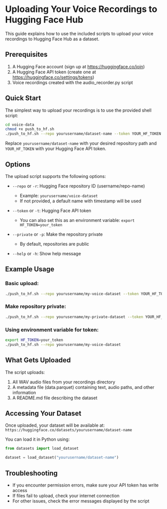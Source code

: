 # Uploading Your Voice Recordings to Hugging Face Hub

This guide explains how to use the included scripts to upload your voice recordings to Hugging Face Hub as a dataset.

## Prerequisites

1. A Hugging Face account (sign up at https://huggingface.co/join)
2. A Hugging Face API token (create one at https://huggingface.co/settings/tokens)
3. Voice recordings created with the audio_recorder.py script

## Quick Start

The simplest way to upload your recordings is to use the provided shell script:

```bash
cd voice-data
chmod +x push_to_hf.sh
./push_to_hf.sh --repo yourusername/dataset-name --token YOUR_HF_TOKEN
```

Replace `yourusername/dataset-name` with your desired repository path and `YOUR_HF_TOKEN` with your Hugging Face API token.

## Options

The upload script supports the following options:

- `--repo` or `-r`: Hugging Face repository ID (username/repo-name)
  - Example: `yourusername/voice-dataset`
  - If not provided, a default name with timestamp will be used
  
- `--token` or `-t`: Hugging Face API token
  - You can also set this as an environment variable: `export HF_TOKEN=your_token`

- `--private` or `-p`: Make the repository private
  - By default, repositories are public

- `--help` or `-h`: Show help message

## Example Usage

### Basic upload:

```bash
./push_to_hf.sh --repo yourusername/my-voice-dataset --token YOUR_HF_TOKEN
```

### Make repository private:

```bash
./push_to_hf.sh --repo yourusername/my-private-dataset --token YOUR_HF_TOKEN --private
```

### Using environment variable for token:

```bash
export HF_TOKEN=your_token
./push_to_hf.sh --repo yourusername/my-voice-dataset
```

## What Gets Uploaded

The script uploads:

1. All WAV audio files from your recordings directory
2. A metadata file (data.parquet) containing text, audio paths, and other information
3. A README.md file describing the dataset

## Accessing Your Dataset

Once uploaded, your dataset will be available at:
`https://huggingface.co/datasets/yourusername/dataset-name`

You can load it in Python using:

```python
from datasets import load_dataset

dataset = load_dataset("yourusername/dataset-name")
```

## Troubleshooting

- If you encounter permission errors, make sure your API token has write access
- If files fail to upload, check your internet connection
- For other issues, check the error messages displayed by the script 